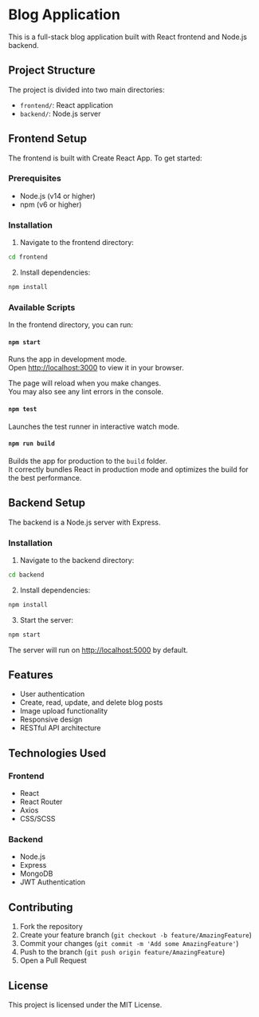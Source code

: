# Blog Application

This is a full-stack blog application built with React frontend and Node.js backend.

## Project Structure

The project is divided into two main directories:
- `frontend/`: React application
- `backend/`: Node.js server

## Frontend Setup

The frontend is built with Create React App. To get started:

### Prerequisites
- Node.js (v14 or higher)
- npm (v6 or higher)

### Installation

1. Navigate to the frontend directory:
```bash
cd frontend
```

2. Install dependencies:
```bash
npm install
```

### Available Scripts

In the frontend directory, you can run:

#### `npm start`

Runs the app in development mode.\
Open [http://localhost:3000](http://localhost:3000) to view it in your browser.

The page will reload when you make changes.\
You may also see any lint errors in the console.

#### `npm test`

Launches the test runner in interactive watch mode.

#### `npm run build`

Builds the app for production to the `build` folder.\
It correctly bundles React in production mode and optimizes the build for the best performance.

## Backend Setup

The backend is a Node.js server with Express.

### Installation

1. Navigate to the backend directory:
```bash
cd backend
```

2. Install dependencies:
```bash
npm install
```

3. Start the server:
```bash
npm start
```

The server will run on [http://localhost:5000](http://localhost:5000) by default.

## Features

- User authentication
- Create, read, update, and delete blog posts
- Image upload functionality
- Responsive design
- RESTful API architecture

## Technologies Used

### Frontend
- React
- React Router
- Axios
- CSS/SCSS

### Backend
- Node.js
- Express
- MongoDB
- JWT Authentication

## Contributing

1. Fork the repository
2. Create your feature branch (`git checkout -b feature/AmazingFeature`)
3. Commit your changes (`git commit -m 'Add some AmazingFeature'`)
4. Push to the branch (`git push origin feature/AmazingFeature`)
5. Open a Pull Request

## License

This project is licensed under the MIT License.
